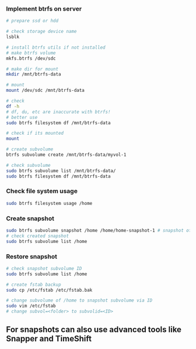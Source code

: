 ### Implement btrfs on server

```bash
# prepare ssd or hdd

# check storage device name
lsblk

# install btrfs utils if not installed
# make btrfs volume
mkfs.btrfs /dev/sdc

# make dir for mount
mkdir /mnt/btrfs-data

# mount
mount /dev/sdc /mnt/btrfs-data

# check
df -h 
# df, du, etc are inaccurate with btrfs!
# better use
sudo btrfs filesystem df /mnt/btrfs-data

# check if its mounted
mount

# create subvolume
btrfs subvolume create /mnt/btrfs-data/myvol-1

# check subvolume
sudo btrfs subvolume list /mnt/btrfs-data/
sudo btrfs filesystem df /mnt/btrfs-data
```



### Check file system usage

```bash
sudo btrfs filesystem usage /home
```

### Create snapshot

```bash
sudo btrfs subvolume snapshot /home /home/home-snapshot-1 # snapshot of /home folder
# check created snapshot
sudo btrfs subvolume list /home
```

### Restore snapshot

```bash
# check snapshot subvolume ID
sudo btrfs subvolume list /home

# create fstab backup
sudo cp /etc/fstab /etc/fstab.bak

# change subvolume of /home to snapshot subvolume via ID
sudo vim /etc/fstab
# change subvol=<folder> to subvolid=<ID>
```

## For snapshots can also use advanced tools like Snapper and TimeShift